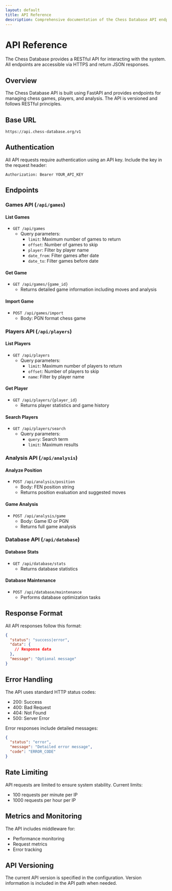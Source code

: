 ```yaml
---
layout: default
title: API Reference
description: Comprehensive documentation of the Chess Database API endpoints
---
```


# API Reference

The Chess Database provides a RESTful API for interacting with the system. All endpoints are accessible via HTTPS and return JSON responses.

## Overview

The Chess Database API is built using FastAPI and provides endpoints for managing chess games, players, and analysis. The API is versioned and follows RESTful principles.

## Base URL

```
https://api.chess-database.org/v1
```

## Authentication

All API requests require authentication using an API key. Include the key in the request header:

```http
Authorization: Bearer YOUR_API_KEY
```

## Endpoints

### Games API (`/api/games`)

#### List Games
- `GET /api/games`
  - Query parameters:
    - `limit`: Maximum number of games to return
    - `offset`: Number of games to skip
    - `player`: Filter by player name
    - `date_from`: Filter games after date
    - `date_to`: Filter games before date

#### Get Game
- `GET /api/games/{game_id}`
  - Returns detailed game information including moves and analysis

#### Import Game
- `POST /api/games/import`
  - Body: PGN format chess game

### Players API (`/api/players`)

#### List Players
- `GET /api/players`
  - Query parameters:
    - `limit`: Maximum number of players to return
    - `offset`: Number of players to skip
    - `name`: Filter by player name

#### Get Player
- `GET /api/players/{player_id}`
  - Returns player statistics and game history

#### Search Players
- `GET /api/players/search`
  - Query parameters:
    - `query`: Search term
    - `limit`: Maximum results

### Analysis API (`/api/analysis`)

#### Analyze Position
- `POST /api/analysis/position`
  - Body: FEN position string
  - Returns position evaluation and suggested moves

#### Game Analysis
- `POST /api/analysis/game`
  - Body: Game ID or PGN
  - Returns full game analysis

### Database API (`/api/database`)

#### Database Stats
- `GET /api/database/stats`
  - Returns database statistics

#### Database Maintenance
- `POST /api/database/maintenance`
  - Performs database optimization tasks

## Response Format

All API responses follow this format:

```json
{
  "status": "success|error",
  "data": {
    // Response data
  },
  "message": "Optional message"
}
```

## Error Handling

The API uses standard HTTP status codes:
- 200: Success
- 400: Bad Request
- 404: Not Found
- 500: Server Error

Error responses include detailed messages:

```json
{
  "status": "error",
  "message": "Detailed error message",
  "code": "ERROR_CODE"
}
```

## Rate Limiting

API requests are limited to ensure system stability. Current limits:
- 100 requests per minute per IP
- 1000 requests per hour per IP

## Metrics and Monitoring

The API includes middleware for:
- Performance monitoring
- Request metrics
- Error tracking

## API Versioning

The current API version is specified in the configuration. Version information is included in the API path when needed.
